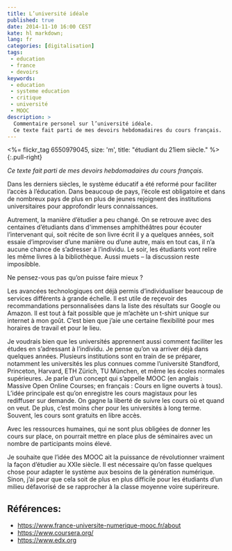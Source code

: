 ```yaml
---
title: L’université idéale
published: true
date: 2014-11-10 16:00 CEST
kate: hl markdown;
lang: fr
categories: [digitalisation]
tags:
 - education
 - france
 - devoirs
keywords:
 - education
 - systeme education
 - critique
 - université
 - MOOC
description: >
  Commentaire personel sur l’université idéale.
  Ce texte fait parti de mes devoirs hebdomadaires du cours français.
---
```


<%= flickr_tag 6550979045, size: 'm', title: "étudiant du 21ìem siècle." %>{:.pull-right}

*Ce texte fait parti de mes devoirs hebdomadaires du cours français.*

Dans les derniers siècles, le système éducatif a été reformé pour faciliter l’accès
à l’éducation. Dans beaucoup de pays, l’école est obligatoire et
dans de nombreux pays de plus en plus de jeunes rejoignent des institutions universitaires
pour approfondir leurs connaissances.

Autrement, la manière d’étudier a peu changé. On se retrouve avec des centaines d’étudiants
dans d'immenses amphithéâtres pour écouter l’intervenant qui, soit récite de son livre écrit
il y a quelques années, soit essaie d’improviser d’une manière ou d’une autre, mais en tout
cas, il n’a aucune chance de s’adresser à l’individu. Le soir, les étudiants vont relire les
même livres à la bibliothèque. Aussi muets – la discussion reste imposibble.

Ne pensez-vous pas qu’on puisse faire mieux ?

<!-- more -->

Les avancées technologiques ont déjà permis d’individualiser beaucoup de services
différents à grande échelle. Il est utile de reçevoir des recommandations
personnalisées dans la liste des résultats sur Google ou Amazon. Il est tout à fait
possible que je m’achète un t-shirt unique sur internet à mon goût. C’est bien
que j’aie une certaine flexibilité pour mes horaires de travail et pour le lieu.

Je voudrais bien que les universités apprennent aussi comment faciliter
les études en s’adressant à l’individu. Je pense qu’on va arriver déjà dans quelques
années. Plusieurs institutions sont en train de se préparer, notamment les universités
les plus connues comme l’université Standford, Princeton, Harvard, ETH Zürich, TU
München, et même les écoles normales supérieures. Je parle d’un concept
qui s’appelle MOOC (en anglais : Massive Open Online Courses; en français : Cours
en ligne ouverts à tous). L’idée principale est qu’on enregistre les cours
magistaux pour les rediffuser sur demande. On gagne la liberté de suivre les cours
où et quand on veut. De plus, c’est moins cher pour les universités à long terme.
Souvent, les cours sont gratuits en libre accès.

Avec les ressources humaines, qui ne sont plus obligées de donner les cours sur place,
on pourrait mettre en place plus de séminaires avec un nombre de participants moins
élevé.

Je souhaite que l’idée des MOOC ait la puissance de révolutionner vraiment la façon
d’étudier au XXIe siècle. Il est nécessaire qu’on fasse quelques chose pour
adapter le système aux besoins de la génération numérique. Sinon, j’ai peur que
cela soit de plus en plus difficile pour les étudiants d’un milieu défavorisé de
se rapprocher à la classe moyenne voire supérireure.

## Références:
- <https://www.france-universite-numerique-mooc.fr/about>
- <https://www.coursera.org/>
- <https://www.edx.org>
